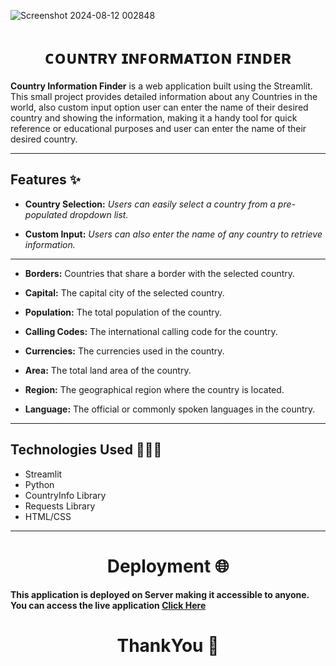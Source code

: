 ![Screenshot 2024-08-12 002848](https://github.com/user-attachments/assets/a072ed3d-181a-49e0-bea4-5b00769c46df)<h1 align="center">ᴄᴏᴜɴᴛʀʏ ɪɴꜰᴏʀᴍᴀᴛɪᴏɴ ꜰɪɴᴅᴇʀ</h1>

<!--![Country Information Finder](![Screenshot 2024-08-12 002848](https://github.com/user-attachments/assets/fad01ec9-3997-4664-bf3d-fa31360e700d))-->


**Country Information Finder** is a web application built using the Streamlit. This small project provides detailed information about any Countries in the world, also custom input option user can enter the name of their desired country and showing the information, making it a handy tool for quick reference or educational purposes and user can enter the name of their desired country.

--------------------------------------------------------------------------------------------------------------------------------------------------------------------------------------------








## **Features** ✨
- **Country Selection:** *Users can easily select a country from a pre-populated dropdown list.*

- **Custom Input:** *Users can also enter the name of any country to retrieve information.*

***************************************************************************************************************************************************************

- **Borders:** Countries that share a border with the selected country.

- **Capital:** The capital city of the selected country.

- **Population:** The total population of the country.

- **Calling Codes:** The international calling code for the country.

- **Currencies:** The currencies used in the country.

- **Area:** The total land area of the country.

- **Region:** The geographical region where the country is located.

- **Language:** The official or commonly spoken languages in the country.

<!-- Future Enhancements 🔮
Adding more data points like GDP, time zones, or neighboring countries.
Enhancing the UI with additional color schemes and visual effects.
Providing downloadable reports for selected countries. -->
------------------------------------------------------------------------------------------------------------------------------------------------------------------------------------










## **Technologies Used** 👨🏻‍💻

- Streamlit
- Python
- CountryInfo Library
- Requests Library
- HTML/CSS
------------------------------------------------------------------------------------------------------------------------------------------------------------------------------------













<h1 align="center">Deployment 🌐</h1> 

**This application is deployed on Server making it accessible to anyone. You can access the live application [Click Here](https://country-info-finder.streamlit.app/)**

<!--This application is deployed on Streamlit Community Cloud, making it accessible to anyone with an internet connection. You can access the live application here.-->











<h1 align="center">ThankYou 🙏</h1>
